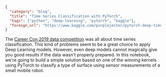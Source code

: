 ```json
{
  "category": "blog",
  "title": "Time Series Classification with PyTorch",
  "tags": ["python", "deep-learning", "pytorch", "kaggle"],
  "foreign_url": "https://www.kaggle.com/purplejester/pytorch-deep-time-series-classification?scriptVersionId=13160945"
}
```

<!--preamble-->

The [Career Con 2019 data competition](https://www.kaggle.com/c/career-con-2019) 
was all about time series classification. This kind of problems seem to be a great 
choice to apply Deep Learning models. However, even deep models cannot magically 
give you good results if the data wasn't properly prepared. In this notebook, 
we're going to build a simple solution based on one of the winning kernels using 
PyTorch to classify a type of surface using sensor measurements of a small 
mobile robot. 

<!--more-->

